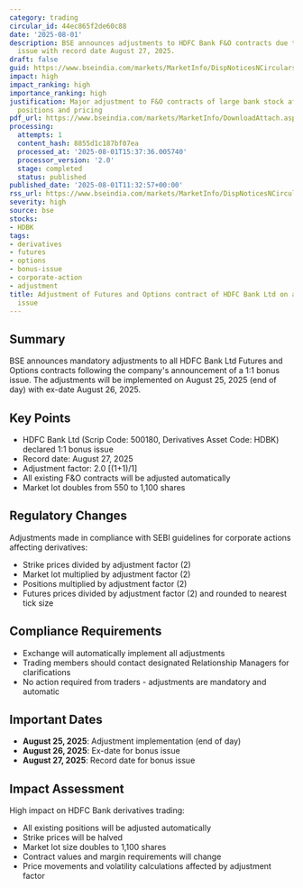 ```yaml
---
category: trading
circular_id: 44ec865f2de60c88
date: '2025-08-01'
description: BSE announces adjustments to HDFC Bank F&O contracts due to 1:1 bonus
  issue with record date August 27, 2025.
draft: false
guid: https://www.bseindia.com/markets/MarketInfo/DispNoticesNCirculars.aspx?Noticeid={7C658992-07E1-4503-8422-A4DD735E9A72}&noticeno=20250801-29&dt=08/01/2025&icount=29&totcount=73&flag=0
impact: high
impact_ranking: high
importance_ranking: high
justification: Major adjustment to F&O contracts of large bank stock affecting all
  positions and pricing
pdf_url: https://www.bseindia.com/markets/MarketInfo/DownloadAttach.aspx?id=20250801-29&attachedId=
processing:
  attempts: 1
  content_hash: 8855d1c187bf07ea
  processed_at: '2025-08-01T15:37:36.005740'
  processor_version: '2.0'
  stage: completed
  status: published
published_date: '2025-08-01T11:32:57+00:00'
rss_url: https://www.bseindia.com/markets/MarketInfo/DispNoticesNCirculars.aspx?Noticeid={7C658992-07E1-4503-8422-A4DD735E9A72}&noticeno=20250801-29&dt=08/01/2025&icount=29&totcount=73&flag=0
severity: high
source: bse
stocks:
- HDBK
tags:
- derivatives
- futures
- options
- bonus-issue
- corporate-action
- adjustment
title: Adjustment of Futures and Options contract of HDFC Bank Ltd on account of Bonus
  issue
---
```


## Summary

BSE announces mandatory adjustments to all HDFC Bank Ltd Futures and Options contracts following the company's announcement of a 1:1 bonus issue. The adjustments will be implemented on August 25, 2025 (end of day) with ex-date August 26, 2025.

## Key Points

- HDFC Bank Ltd (Scrip Code: 500180, Derivatives Asset Code: HDBK) declared 1:1 bonus issue
- Record date: August 27, 2025
- Adjustment factor: 2.0 [(1+1)/1]
- All existing F&O contracts will be adjusted automatically
- Market lot doubles from 550 to 1,100 shares

## Regulatory Changes

Adjustments made in compliance with SEBI guidelines for corporate actions affecting derivatives:
- Strike prices divided by adjustment factor (2)
- Market lot multiplied by adjustment factor (2)
- Positions multiplied by adjustment factor (2)
- Futures prices divided by adjustment factor (2) and rounded to nearest tick size

## Compliance Requirements

- Exchange will automatically implement all adjustments
- Trading members should contact designated Relationship Managers for clarifications
- No action required from traders - adjustments are mandatory and automatic

## Important Dates

- **August 25, 2025**: Adjustment implementation (end of day)
- **August 26, 2025**: Ex-date for bonus issue
- **August 27, 2025**: Record date for bonus issue

## Impact Assessment

High impact on HDFC Bank derivatives trading:
- All existing positions will be adjusted automatically
- Strike prices will be halved
- Market lot size doubles to 1,100 shares
- Contract values and margin requirements will change
- Price movements and volatility calculations affected by adjustment factor
